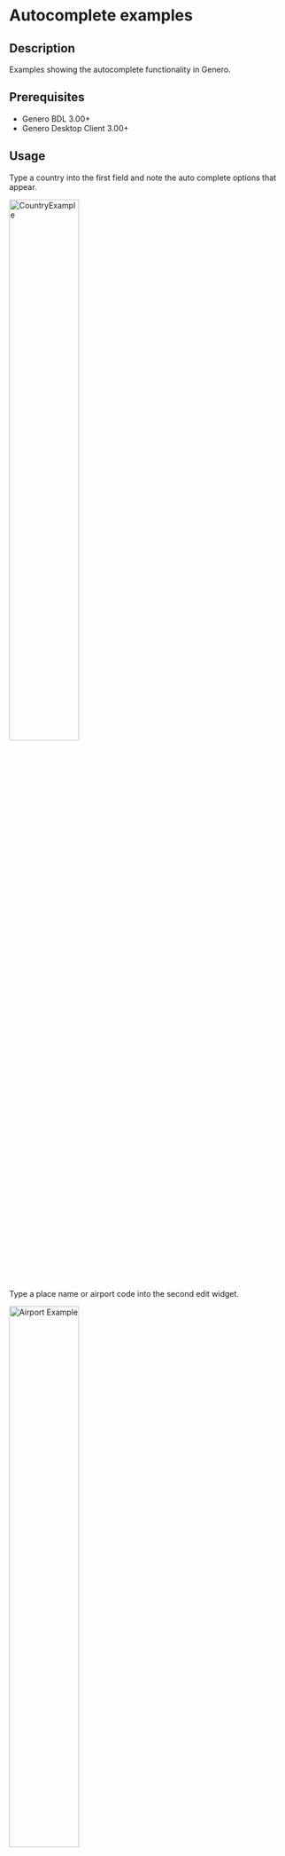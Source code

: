 # Autocomplete examples

## Description

Examples showing the autocomplete functionality in Genero.

## Prerequisites

* Genero BDL 3.00+
* Genero Desktop Client 3.00+

## Usage

Type a country into the first field and note the auto complete options that appear.

<img alt="CountryExample" src="https://user-images.githubusercontent.com/13615993/32220095-4f9ba1cc-be95-11e7-99f2-cbcb2bd324da.png" width="50%"/>

Type a place name or airport code into the second edit widget.

<img alt="Airport Example" src="https://user-images.githubusercontent.com/13615993/32220097-4fd32ef8-be95-11e7-886f-3bd42c090078.png" width="50%" />

Note what happens if you type slowly versus type quickly.
The ON CHANGE won't be called unless a certain number of milliseconds elapse.

Key things to note include ...
* the COMPLETER attribute in the .per
* the use of ON CHANGE in the dialog instruction
* the use of DIALOG.setCompleterItems(), to populate the list

The autoset checkbox is tied to some code that automatically sets the value if
there is only one value returned in the list.

Note the first example searches for matches that begin with the entered string,
whilst the second example searches for matches that contain the expected string.
You have control over the matching expression.

Not shown but it is upto the developer to ensure that the code in ON CHANGE
does not take a long time to run.
